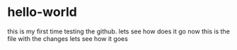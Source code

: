 # hello-world
this is my first time testing the github. lets see how does it go
now this is the file with the changes lets see how it goes
